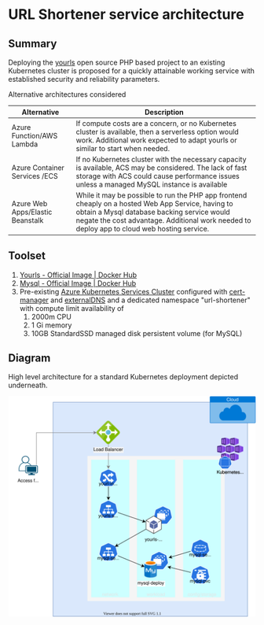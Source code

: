 # URL Shortener service architecture

## Summary

Deploying the [yourls](https://yourls.org/) open source PHP based project to an existing Kubernetes cluster is proposed for a quickly attainable working service with established security and reliability parameters.

Alternative architectures considered

| Alternative                      | Description                                                  |
| -------------------------------- | ------------------------------------------------------------ |
| Azure Function/AWS Lambda        | If compute costs are a concern, or no Kubernetes cluster is available, then a serverless option would work. Additional work expected to adapt yourls or similar to start when needed. |
| Azure Container Services /ECS    | If no Kubernetes cluster with the necessary capacity is available, ACS may be considered. The lack of fast storage with ACS could cause performance issues unless a managed MySQL instance is available |
| Azure Web Apps/Elastic Beanstalk | While it may be possible to run the PHP app frontend cheaply on a hosted Web App Service, having to obtain a Mysql database backing service would negate the cost advantage. Additional work needed to deploy app to cloud web hosting service. |



## Toolset

1. [Yourls - Official Image | Docker Hub](https://hub.docker.com/_/yourls)
2. [Mysql - Official Image | Docker Hub](https://hub.docker.com/_/mysql)
3. Pre-existing [Azure Kubernetes Services Cluster](https://azure.microsoft.com/en-us/services/kubernetes-service/) configured with [cert-manager](https://cert-manager.io/docs/installation/helm/) and [externalDNS](https://github.com/helm/charts/tree/master/stable/external-dns) and a dedicated namespace "url-shortener" with compute limit availability of
   1. 2000m CPU
   2. 1 Gi memory
   3. 10GB StandardSSD managed disk persistent volume (for MySQL)

## Diagram

High level architecture for a standard Kubernetes deployment depicted underneath.

![](./images/URL%20Shortener%20Diagram.svg)